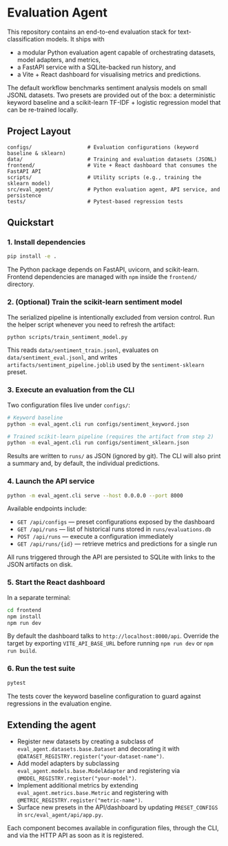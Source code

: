 # Evaluation Agent

This repository contains an end-to-end evaluation stack for text-classification models. It ships with

- a modular Python evaluation agent capable of orchestrating datasets, model adapters, and metrics,
- a FastAPI service with a SQLite-backed run history, and
- a Vite + React dashboard for visualising metrics and predictions.

The default workflow benchmarks sentiment analysis models on small JSONL datasets. Two presets are
provided out of the box: a deterministic keyword baseline and a scikit-learn TF-IDF + logistic
regression model that can be re-trained locally.

## Project Layout

```
configs/                  # Evaluation configurations (keyword baseline & sklearn)
data/                     # Training and evaluation datasets (JSONL)
frontend/                 # Vite + React dashboard that consumes the FastAPI API
scripts/                  # Utility scripts (e.g., training the sklearn model)
src/eval_agent/           # Python evaluation agent, API service, and persistence
tests/                    # Pytest-based regression tests
```

## Quickstart

### 1. Install dependencies

```bash
pip install -e .
```

The Python package depends on FastAPI, uvicorn, and scikit-learn. Frontend dependencies are managed
with `npm` inside the `frontend/` directory.

### 2. (Optional) Train the scikit-learn sentiment model

The serialized pipeline is intentionally excluded from version control. Run the helper script whenever
you need to refresh the artifact:

```bash
python scripts/train_sentiment_model.py
```

This reads `data/sentiment_train.jsonl`, evaluates on `data/sentiment_eval.jsonl`, and writes
`artifacts/sentiment_pipeline.joblib` used by the `sentiment-sklearn` preset.

### 3. Execute an evaluation from the CLI

Two configuration files live under `configs/`:

```bash
# Keyword baseline
python -m eval_agent.cli run configs/sentiment_keyword.json

# Trained scikit-learn pipeline (requires the artifact from step 2)
python -m eval_agent.cli run configs/sentiment_sklearn.json
```

Results are written to `runs/` as JSON (ignored by git). The CLI will also print a summary and, by
default, the individual predictions.

### 4. Launch the API service

```bash
python -m eval_agent.cli serve --host 0.0.0.0 --port 8000
```

Available endpoints include:

- `GET /api/configs` — preset configurations exposed by the dashboard
- `GET /api/runs` — list of historical runs stored in `runs/evaluations.db`
- `POST /api/runs` — execute a configuration immediately
- `GET /api/runs/{id}` — retrieve metrics and predictions for a single run

All runs triggered through the API are persisted to SQLite with links to the JSON artifacts on disk.

### 5. Start the React dashboard

In a separate terminal:

```bash
cd frontend
npm install
npm run dev
```

By default the dashboard talks to `http://localhost:8000/api`. Override the target by exporting
`VITE_API_BASE_URL` before running `npm run dev` or `npm run build`.

### 6. Run the test suite

```bash
pytest
```

The tests cover the keyword baseline configuration to guard against regressions in the evaluation
engine.

## Extending the agent

- Register new datasets by creating a subclass of `eval_agent.datasets.base.Dataset` and decorating it
  with `@DATASET_REGISTRY.register("your-dataset-name")`.
- Add model adapters by subclassing `eval_agent.models.base.ModelAdapter` and registering via
  `@MODEL_REGISTRY.register("your-model")`.
- Implement additional metrics by extending `eval_agent.metrics.base.Metric` and registering with
  `@METRIC_REGISTRY.register("metric-name")`.
- Surface new presets in the API/dashboard by updating `PRESET_CONFIGS` in
  `src/eval_agent/api/app.py`.

Each component becomes available in configuration files, through the CLI, and via the HTTP API as soon
as it is registered.

